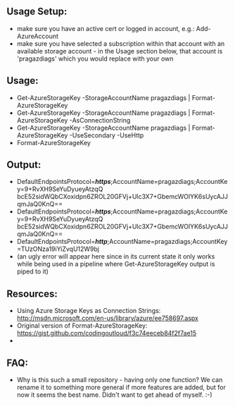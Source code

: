 Usage Setup: 
-------- 

* make sure you have an active cert or logged in account, e.g.: Add-AzureAccount 
* make sure you have selected a subscription within that account with an available storage account - in the Usage section below, that account is 'pragazdiags' which you would replace with your own

Usage: 
-------- 

* Get-AzureStorageKey -StorageAccountName pragazdiags | Format-AzureStorageKey
* Get-AzureStorageKey -StorageAccountName pragazdiags | Format-AzureStorageKey -AsConnectionString
* Get-AzureStorageKey -StorageAccountName pragazdiags | Format-AzureStorageKey -UseSecondary -UseHttp
* Format-AzureStorageKey

Output:
------

* DefaultEndpointsProtocol=_**https**_;AccountName=pragazdiags;AccountKey=9+RvXH9SeYuDyueyAtzqQ
bcE52sidWQbCXoxidpn6ZROL20GFVj+Ulc3X7+GbemcWOlYK6sUycAJJqmJaQ0KnQ==
* DefaultEndpointsProtocol=_**https**_;AccountName=pragazdiags;AccountKey=9+RvXH9SeYuDyueyAtzqQ
bcE52sidWQbCXoxidpn6ZROL20GFVj+Ulc3X7+GbemcWOlYK6sUycAJJqmJaQ0KnQ==
* DefaultEndpointsProtocol=_**http**_;AccountName=pragazdiags;AccountKey=TUzONza19iYiZvqU12W9bj
* (an ugly error will appear here since in its current state it only works while being used in a pipeline where Get-AzureStorageKey output is piped to it)


Resources: 
-------------- 

* Using Azure Storage Keys as Connection Strings: http://msdn.microsoft.com/en-us/library/azure/ee758697.aspx
* Original version of Format-AzureStorageKey: https://gist.github.com/codingoutloud/f3c74eeceb84f2f7ae15
* 
FAQ:
----

* Why is this such a small repository - having only one function? We can rename it to something more general if more features are added, but for now it seems the best name. Didn't want to get ahead of myself. :-)


